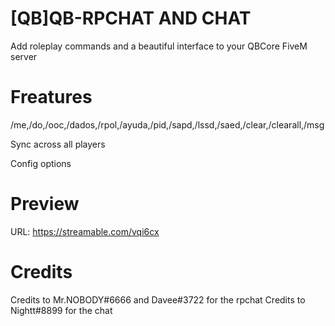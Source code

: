 # [QB]QB-RPCHAT AND CHAT
Add roleplay commands and a beautiful interface to your QBCore FiveM server

# Freatures
<p>
/me,/do,/ooc,/dados,/rpol,/ayuda,/pid,/sapd,/lssd,/saed,/clear,/clearall,/msg
</p>
<p>
Sync across all players
</p>
<p>
Config options
</p>

# Preview
URL: https://streamable.com/vqi6cx

# Credits
Credits to Mr.NOBODY#6666 and Davee#3722 for the rpchat
Credits to Nightt#8899 for the chat
